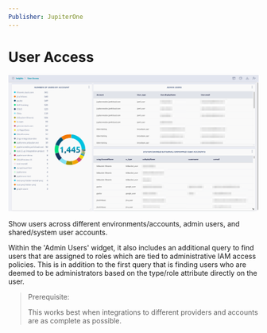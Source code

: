 ```yaml
---
Publisher: JupiterOne
---
```


# User Access

![sample-screenshot](board.png)

Show users across different environments/accounts, admin users, and shared/system user accounts.

Within the 'Admin Users' widget, it also includes an additional query to find
users that are assigned to roles which are tied to administrative IAM access
policies. This is in addition to the first query that is finding users who
are deemed to be administrators based on the type/role attribute directly on
the user.

> Prerequisite: 
>
> This works best when integrations to different providers and accounts are 
> as complete as possible.
